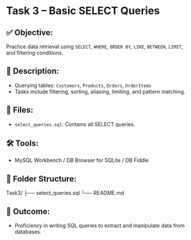 # Task 3 – Basic SELECT Queries

## ✅ Objective:
Practice data retrieval using `SELECT`, `WHERE`, `ORDER BY`, `LIKE`, `BETWEEN`, `LIMIT`, and filtering conditions.

## 📜 Description:
- Querying tables: `Customers`, `Products`, `Orders`, `OrderItems`
- Tasks include filtering, sorting, aliasing, limiting, and pattern matching.

## 🚀 Files:
- `select_queries.sql`: Contains all SELECT queries.

## 🛠️ Tools:
- MySQL Workbench / DB Browser for SQLite / DB Fiddle

## 📂 Folder Structure:
Task3/
├── select_queries.sql
└── README.md



## 🌟 Outcome:
- Proficiency in writing SQL queries to extract and manipulate data from databases.
